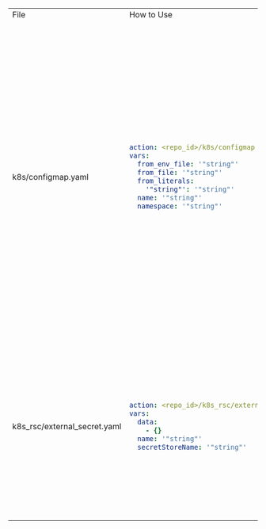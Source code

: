 <table>
<tr>
<td> File </td> <td> How to Use </td><td> Fields </td><td></td><td></td>
</tr>
<tr>
<td rowspan="5"> k8s/configmap.yaml </td>
<td rowspan="5">

```yaml
action: <repo_id>/k8s/configmap
vars:
  from_env_file: '"string"'
  from_file: '"string"'
  from_literals:
    '"string"': '"string"'
  name: '"string"'
  namespace: '"string"'
```

</td>
<td>from_env_file</td>
<td><i>optional</i></td>
<td>Lorem ipsum dolor sit amet, consectetur adipiscing elit.</td>
</tr>
<tr>
<td>from_file</td>
<td><i>optional</i></td>
<td>Lorem ipsum dolor sit amet, consectetur adipiscing elit.</td>
</tr>
<tr>
<td>from_literals</td>
<td><i>optional</i></td>
<td>Lorem ipsum dolor sit amet, consectetur adipiscing elit.</td>
</tr>
<tr>
<td>name</td>
<td><b>required</b></td>
<td>Lorem ipsum dolor sit amet, consectetur adipiscing elit.</td>
</tr>
<tr>
<td>namespace</td>
<td><b>required</b></td>
<td>Lorem ipsum dolor sit amet, consectetur adipiscing elit.</td>
</tr>
<tr>
<td rowspan="3"> k8s_rsc/external_secret.yaml </td>
<td rowspan="3">

```yaml
action: <repo_id>/k8s_rsc/external_secret
vars:
  data:
    - {}
  name: '"string"'
  secretStoreName: '"string"'
```

</td>
<td>name</td>
<td><b>required</b></td>
<td>Lorem ipsum dolor sit amet, consectetur adipiscing elit.</td>
</tr>
<tr>
<td>secretStoreName</td>
<td><b>required</b></td>
<td>Lorem ipsum dolor sit amet, consectetur adipiscing elit.</td>
</tr>
<tr>
<td>data</td>
<td><i>optional</i></td>
<td>Lorem ipsum dolor sit amet, consectetur adipiscing elit.</td>
</tr>
